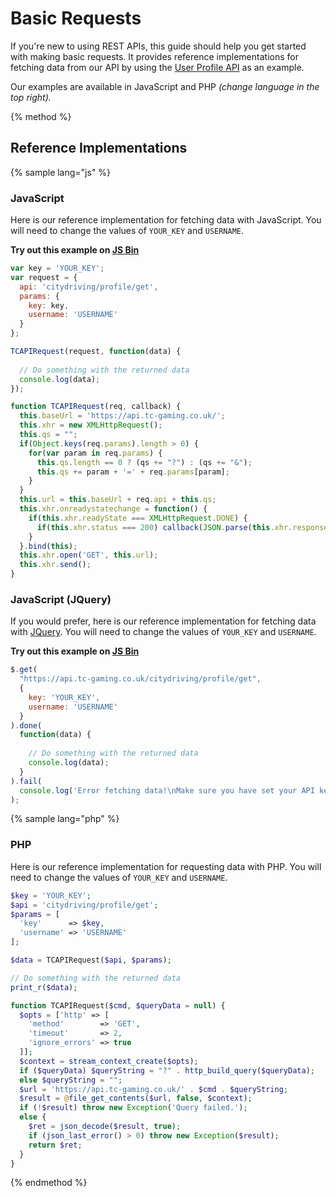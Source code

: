 # Basic Requests

If you're new to using REST APIs, this guide should help you get started with making basic requests. It provides reference implementations for fetching data from our API by using the [User Profile API](../citydriving-statistics-api/user-profile-api.md) as an example.

Our examples are available in JavaScript and PHP _(change language in the top right)._

{% method %}
## Reference Implementations

{% sample lang="js" %}

### JavaScript

Here is our reference implementation for fetching data with JavaScript. You will need to change the values of `YOUR_KEY` and `USERNAME`.

**Try out this example on [JS Bin](https://jsbin.com/luqawoy/edit?js,console)**



```js
var key = 'YOUR_KEY';
var request = {
  api: 'citydriving/profile/get',
  params: {
    key: key,
    username: 'USERNAME'
  }
};

TCAPIRequest(request, function(data) {
  
  // Do something with the returned data
  console.log(data);
});

function TCAPIRequest(req, callback) {
  this.baseUrl = 'https://api.tc-gaming.co.uk/';
  this.xhr = new XMLHttpRequest();
  this.qs = "";
  if(Object.keys(req.params).length > 0) {
    for(var param in req.params) {
      this.qs.length == 0 ? (qs += "?") : (qs += "&");
      this.qs += param + '=' + req.params[param];
    }
  }
  this.url = this.baseUrl + req.api + this.qs;
  this.xhr.onreadystatechange = function() {
    if(this.xhr.readyState === XMLHttpRequest.DONE) {
      if(this.xhr.status === 200) callback(JSON.parse(this.xhr.response));
    }
  }.bind(this);
  this.xhr.open('GET', this.url);
  this.xhr.send();
}
```

### JavaScript (JQuery)

If you would prefer, here is our reference implementation for fetching data with [JQuery](https://jquery.org). You will need to change the values of `YOUR_KEY` and `USERNAME`.

**Try out this example on [JS Bin](https://jsbin.com/yecomiq/edit?js,console)**

```js
$.get(
  "https://api.tc-gaming.co.uk/citydriving/profile/get",
  {
    key: 'YOUR_KEY',
    username: 'USERNAME'
  }
).done(
  function(data) {
  
    // Do something with the returned data
    console.log(data);
  }
).fail(
  console.log('Error fetching data!\nMake sure you have set your API key and parameters.')
);
```

{% sample lang="php" %}

### PHP

Here is our reference implementation for requesting data with PHP. You will need to change the values of `YOUR_KEY` and `USERNAME`.

```php
$key = 'YOUR_KEY';
$api = 'citydriving/profile/get';
$params = [
  'key'      => $key,
  'username' => 'USERNAME'
];

$data = TCAPIRequest($api, $params);

// Do something with the returned data
print_r($data);

function TCAPIRequest($cmd, $queryData = null) {
  $opts = ['http' => [
    'method'        => 'GET',
    'timeout'       => 2,
    'ignore_errors' => true
  ]];
  $context = stream_context_create($opts);
  if ($queryData) $queryString = "?" . http_build_query($queryData);
  else $queryString = "";
  $url = 'https://api.tc-gaming.co.uk/' . $cmd . $queryString;
  $result = @file_get_contents($url, false, $context);
  if (!$result) throw new Exception('Query failed.');
  else {
    $ret = json_decode($result, true);
    if (json_last_error() > 0) throw new Exception($result);
    return $ret;
  }
}
```

{% endmethod %}
